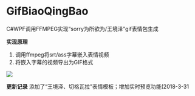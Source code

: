 # GifBiaoQingBao
C#WPF调用FFMPEG实现“sorry为所欲为/王境泽”gif表情包生成

**实现原理**
1. 调用ffmpeg将srt/ass字幕嵌入表情视频
2. 将嵌入字幕的视频导出为GIF格式

![](https://images2018.cnblogs.com/blog/1086008/201803/1086008-20180331142208016-302654507.gif)

**更新记录**
添加了“王境泽、切格瓦拉”表情模板；增加实时预览功能(2018-3-31
